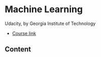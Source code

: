 # Machine Learning
  Udacity, by Georgia Institute of Technology

  * [Course link](https://www.udacity.com/course/machine-learning--ud262)

## Content 